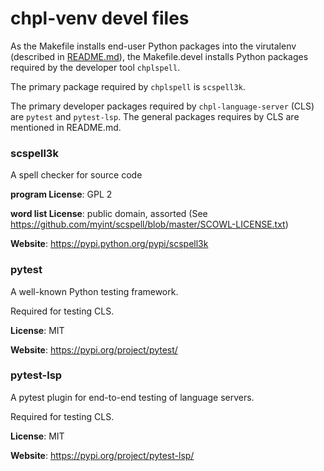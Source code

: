 chpl-venv devel files
=====================

As the Makefile installs end-user Python packages into the virutalenv
(described in [README.md](README.md)), the Makefile.devel installs
Python packages required by the developer tool `chplspell`.


The primary package required by `chplspell` is `scspell3k`.

The primary developer packages required by `chpl-language-server` (CLS) are
`pytest` and `pytest-lsp`.  The general packages requires by CLS are mentioned
in README.md.


### scspell3k

A spell checker for source code

**program License**: GPL 2

**word list License**: public domain, assorted (See https://github.com/myint/scspell/blob/master/SCOWL-LICENSE.txt)

**Website**: https://pypi.python.org/pypi/scspell3k

### pytest

A well-known Python testing framework.

Required for testing CLS.

**License**: MIT

**Website**: https://pypi.org/project/pytest/

### pytest-lsp

A pytest plugin for end-to-end testing of language servers.

Required for testing CLS.

**License**: MIT

**Website**: https://pypi.org/project/pytest-lsp/
